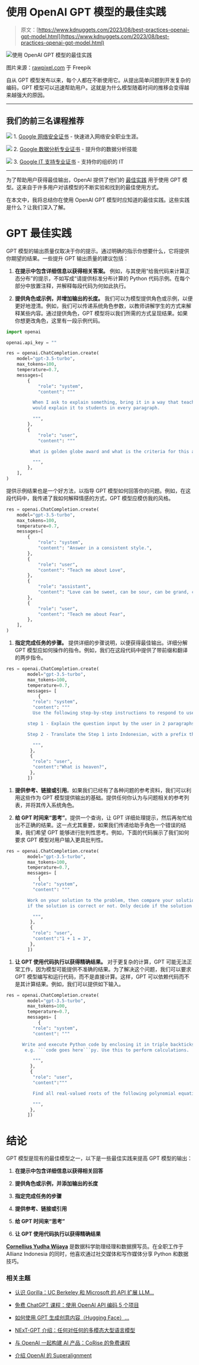 # 使用 OpenAI GPT 模型的最佳实践

> 原文：[https://www.kdnuggets.com/2023/08/best-practices-openai-gpt-model.html](https://www.kdnuggets.com/2023/08/best-practices-openai-gpt-model.html)

![使用 OpenAI GPT 模型的最佳实践](../Images/271bbda36d9d64d7bac2fb5621791567.png)

图片来源：[rawpixel.com](https://www.freepik.com/free-photo/illustration-quality-product-warranty-assurance-laptop_18122652.htm#query=best%20practice&position=11&from_view=search&track=ais%22) 于 Freepik

自从 GPT 模型发布以来，每个人都在不断使用它。从提出简单问题到开发复杂的编码，GPT 模型可以迅速帮助用户。这就是为什么模型随着时间的推移会变得越来越强大的原因。

* * *

## 我们的前三名课程推荐

![](../Images/0244c01ba9267c002ef39d4907e0b8fb.png) 1\. [Google 网络安全证书](https://www.kdnuggets.com/google-cybersecurity) - 快速进入网络安全职业生涯。

![](../Images/e225c49c3c91745821c8c0368bf04711.png) 2\. [Google 数据分析专业证书](https://www.kdnuggets.com/google-data-analytics) - 提升你的数据分析技能

![](../Images/0244c01ba9267c002ef39d4907e0b8fb.png) 3\. [Google IT 支持专业证书](https://www.kdnuggets.com/google-itsupport) - 支持你的组织的 IT

* * *

为了帮助用户获得最佳输出，OpenAI 提供了他们的 [最佳实践](https://platform.openai.com/docs/guides/gpt-best-practices) 用于使用 GPT 模型。这来自于许多用户对该模型的不断实验和找到的最佳使用方式。

在本文中，我将总结你在使用 OpenAI GPT 模型时应知道的最佳实践。这些实践是什么？让我们深入了解。

# GPT 最佳实践

GPT 模型的输出质量仅取决于你的提示。通过明确的指示你想要什么，它将提供你期望的结果。一些提升 GPT 输出质量的建议包括：

1.  **在提示中包含详细信息以获得相关答案。** 例如，与其使用“给我代码来计算正态分布”的提示，不如写成“请提供标准分布计算的 Python 代码示例。在每个部分中放置注释，并解释每段代码为何如此执行。

1.  **提供角色或示例，并增加输出的长度。** 我们可以为模型提供角色或示例，以便更好地澄清。例如，我们可以传递系统角色参数，以教师讲解学生的方式来解释某些内容。通过提供角色，GPT 模型将以我们所需的方式呈现结果。如果你想更改角色，这里有一段示例代码。

```py
import openai

openai.api_key = ""

res = openai.ChatCompletion.create(
    model="gpt-3.5-turbo",
    max_tokens=100,
    temperature=0.7,
    messages=[
        {
            "role": "system",
            "content": """

          When I ask to explain something, bring it in a way that teacher 
          would explain it to students in every paragraph.

          """,
        },
        {
            "role": "user",
            "content": """

         What is golden globe award and what is the criteria for this award? Summarize them in 2 paragraphs.

          """,
        },
    ],
)
```

提供示例结果也是一个好方法，以指导 GPT 模型如何回答你的问题。例如，在这段代码中，我传递了我如何解释情感的方式，GPT 模型应模仿我的风格。

```py
res = openai.ChatCompletion.create(
    model="gpt-3.5-turbo",
    max_tokens=100,
    temperature=0.7,
    messages=[
        {
            "role": "system",
            "content": "Answer in a consistent style.",
        },
        {
            "role": "user",
            "content": "Teach me about Love",
        },
        {
            "role": "assistant",
            "content": "Love can be sweet, can be sour, can be grand, can be low, and can be anything you want to be",
        },
        {
            "role": "user",
            "content": "Teach me about Fear",
        },
    ],
)
```

1.  **指定完成任务的步骤。** 提供详细的步骤说明，以便获得最佳输出。详细分解 GPT 模型应如何操作的指令。例如，我们在这段代码中提供了带前缀和翻译的两步指令。

```py
res = openai.ChatCompletion.create(
        model="gpt-3.5-turbo",
        max_tokens=100,
        temperature=0.7,
        messages= [
            {
          "role": "system",
          "content": """
          Use the following step-by-step instructions to respond to user inputs.

        step 1 - Explain the question input by the user in 2 paragraphs or less with the prefix "Explanation: ".

        Step 2 - Translate the Step 1 into Indonesian, with a prefix that says "Translation: ".

          """,
         },
         {
          "role": "user",
          "content":"What is heaven?",
         },
        ])
```

1.  **提供参考、链接或引用**。如果我们已经有了各种问题的参考资料，我们可以利用这些作为 GPT 模型提供输出的基础。提供任何你认为与问题相关的参考列表，并将其传入系统角色。

1.  **给 GPT 时间来“思考”**。提供一个查询，让 GPT 详细处理提示，然后再匆忙给出不正确的结果。这一点尤其重要，如果我们传递给助手角色一个错误的结果，我们希望 GPT 能够进行批判性思考。例如，下面的代码展示了我们如何要求 GPT 模型对用户输入更具批判性。

```py
res = openai.ChatCompletion.create(
        model="gpt-3.5-turbo",
        max_tokens=100,
        temperature=0.7,
        messages= [
            {
          "role": "system",
          "content": """

        Work on your solution to the problem, then compare your solution to the user and evaluate
        if the solution is correct or not. Only decide if the solution is correct once you have done the problem yourself.

          """,
         }, 
         {
          "role": "user",
          "content":"1 + 1 = 3",
         },
        ])
```

1.  **让 GPT 使用代码执行以获得精确结果。** 对于更复杂的计算，GPT 可能无法正常工作，因为模型可能提供不准确的结果。为了解决这个问题，我们可以要求 GPT 模型编写和运行代码，而不是直接计算。这样，GPT 可以依赖代码而不是其计算结果。例如，我们可以提供如下输入。

```py
res = openai.ChatCompletion.create(
        model="gpt-3.5-turbo",
        max_tokens=100,
        temperature=0.7,
        messages= [
            {
          "role": "system",
          "content": """

      Write and execute Python code by enclosing it in triple backticks,
       e.g. ```code goes here```py. Use this to perform calculations.

          """,
         }, 
         {
          "role": "user",
          "content":"""

          Find all real-valued roots of the following polynomial equation: 2*x**5 - 3*x**8- 2*x**3 - 9*x + 11.

          """,
         },
        ])
```

# 结论

GPT 模型是现有的最佳模型之一，以下是一些最佳实践来提高 GPT 模型的输出：

1.  **在提示中包含详细信息以获得相关回答**

1.  **提供角色或示例，并添加输出的长度**

1.  **指定完成任务的步骤**

1.  **提供参考、链接或引用**

1.  **给 GPT 时间来“思考”**

1.  **让 GPT 使用代码执行以获得精确结果**

**[Cornellius Yudha Wijaya](https://www.linkedin.com/in/cornellius-yudha-wijaya/)** 是数据科学助理经理和数据撰写员。在全职工作于 Allianz Indonesia 的同时，他喜欢通过社交媒体和写作媒体分享 Python 和数据技巧。

### 相关主题

+   [认识 Gorilla：UC Berkeley 和 Microsoft 的 API 扩展 LLM…](https://www.kdnuggets.com/2023/06/meet-gorilla-uc-berkeley-microsoft-apiaugmented-llm-outperforms-gpt4-chatgpt-claude.html)

+   [免费 ChatGPT 课程：使用 OpenAI API 编码 5 个项目](https://www.kdnuggets.com/2023/05/free-chatgpt-course-openai-api-code-5-projects.html)

+   [如何使用 GPT 生成创意内容（Hugging Face）…](https://www.kdnuggets.com/how-to-use-gpt-for-generating-creative-content-with-hugging-face-transformers)

+   [NExT-GPT 介绍：任何对任何的多模态大型语言模型](https://www.kdnuggets.com/introduction-to-nextgpt-anytoany-multimodal-large-language-model)

+   [与 OpenAI 一起构建 AI 产品：CoRise 的免费课程](https://www.kdnuggets.com/2023/07/corise-building-ai-products-openai-free-course-corise.html)

+   [介绍 OpenAI 的 Superalignment](https://www.kdnuggets.com/2023/08/introducing-superalignment-openai.html)
